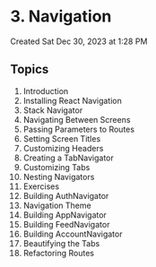 # 3. Navigation
Created Sat Dec 30, 2023 at 1:28 PM

## Topics
1. Introduction
2. Installing React Navigation
3. Stack Navigator
4. Navigating Between Screens
5. Passing Parameters to Routes
6. Setting Screen Titles
7. Customizing Headers
8. Creating a TabNavigator
9. Customizing Tabs
10. Nesting Navigators
11. Exercises
12. Building AuthNavigator
13. Navigation Theme
14. Building AppNavigator
15. Building FeedNavigator
16. Building AccountNavigator
17. Beautifying the Tabs
18. Refactoring Routes